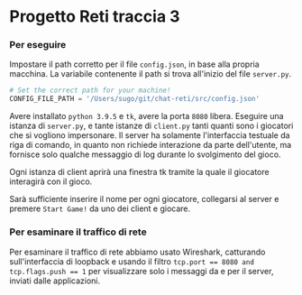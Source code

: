 # Progetto Reti traccia 3

### Per eseguire

Impostare il path corretto per il file `config.json`, in base alla propria macchina. La variabile contenente il path si trova all'inizio del file `server.py`.

```python
# Set the correct path for your machine!
CONFIG_FILE_PATH = '/Users/sugo/git/chat-reti/src/config.json'
```

Avere installato `python 3.9.5` e `tk`, avere la porta `8080` libera.
Eseguire una istanza di `server.py`, e tante istanze di `client.py` tanti quanti sono i giocatori che si vogliono impersonare.
Il server ha solamente l'interfaccia testuale da riga di comando, in quanto non richiede interazione da parte dell'utente, ma fornisce solo qualche messaggio di log durante lo svolgimento del gioco.

Ogni istanza di client aprirà una finestra tk tramite la quale il giocatore interagirà con il gioco.

Sarà sufficiente inserire il nome per ogni giocatore, collegarsi al server e premere `Start Game!` da uno dei client e giocare.

### Per esaminare il traffico di rete

Per esaminare il traffico di rete abbiamo usato Wireshark, catturando sull'interfaccia di loopback e usando il filtro `tcp.port == 8080 and tcp.flags.push == 1` per visualizzare solo i messaggi da e per il server, inviati dalle applicazioni.